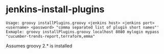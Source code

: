 # jenkins-install-plugins


	Usage: groovy installPlugins.groovy <jenkins host> <jenkins port> <username> <password> "comma separated list of plugin short names"'
	Exmaple: groovy installPlugins.groovy localhost 8080 mylogin mypass "cucumber-trends-report,terraform,emma"
  
  Assumes groovy 2.* is installed 
	
